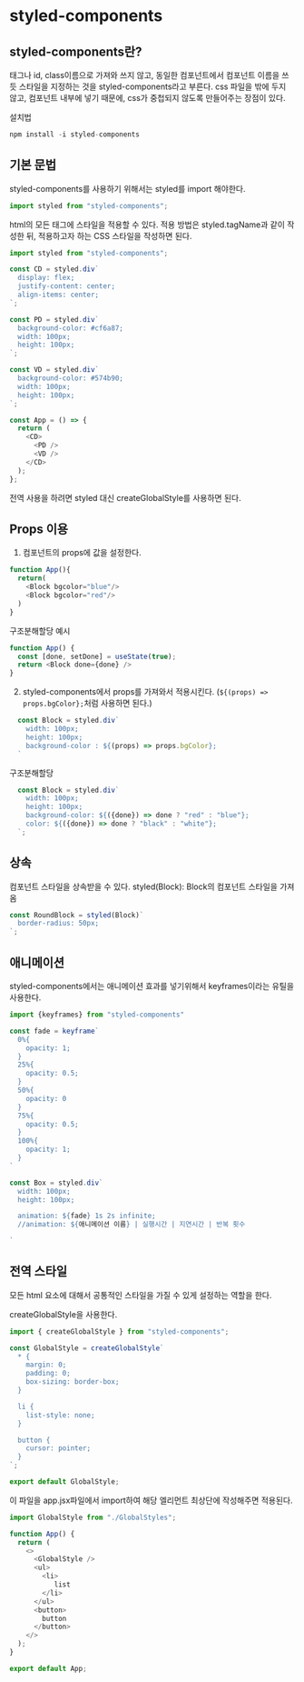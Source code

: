 # styled-components

## styled-components란?

태그나 id, class이름으로 가져와 쓰지 않고, 동일한 컴포넌트에서 컴포넌트 이름을 쓰듯 스타일을 지정하는 것을 styled-components라고 부른다.
css 파일을 밖에 두지 않고, 컴포넌트 내부에 넣기 때문에, css가 중첩되지 않도록 만들어주는 장점이 있다.

설치법

```javascript
npm install -i styled-components
```

## 기본 문법

styled-components를 사용하기 위해서는 styled를 import 해야한다.

```javascript
import styled from "styled-components";
```

html의 모든 태그에 스타일을 적용할 수 있다.
적용 방법은 styled.tagName과 같이 작성한 뒤, 적용하고자 하는 CSS 스타일을 작성하면 된다.

```javascript
import styled from "styled-components";

const CD = styled.div`
  display: flex;
  justify-content: center;
  align-items: center;
`;

const PD = styled.div`
  background-color: #cf6a87;
  width: 100px;
  height: 100px;
`;

const VD = styled.div`
  background-color: #574b90;
  width: 100px;
  height: 100px;
`;

const App = () => {
  return (
    <CD>
      <PD />
      <VD />
    </CD>
  );
};
```

전역 사용을 하려면 styled 대신 createGlobalStyle를 사용하면 된다.

## Props 이용

1. 컴포넌트의 props에 값을 설정한다.

```javascript
function App(){
  return(
    <Block bgcolor="blue"/>
    <Block bgcolor="red"/>
  )
}
```

구조분해할당 예시

```js
function App() {
  const [done, setDone] = useState(true);
  return <Block done={done} />
}
```

2. styled-components에서 props를 가져와서 적용시킨다.
(`${(props) => props.bgColor};`처럼 사용하면 된다.)

```js
  const Block = styled.div`
    width: 100px;
    height: 100px;
    background-color : ${(props) => props.bgColor};
  `
```

구조분해할당

```javascript
  const Block = styled.div`
    width: 100px;
    height: 100px;
    background-color: ${({done}) => done ? "red" : "blue"};
    color: ${({done}) => done ? "black" : "white"};
  `;
```

## 상속

컴포넌트 스타일을 상속받을 수 있다.
styled(Block): Block의 컴포넌트 스타일을 가져옴

```javascript
const RoundBlock = styled(Block)`
  border-radius: 50px;
`;
```

## 애니메이션

styled-components에서는 애니메이션 효과를 넣기위해서 keyframes이라는 유틸을 사용한다.

```javascript
import {keyframes} from "styled-components"

const fade = keyframe`
  0%{
    opacity: 1;
  }
  25%{
    opacity: 0.5;
  }
  50%{
    opacity: 0
  }
  75%{
    opacity: 0.5;
  }
  100%{
    opacity: 1;
  }
`

const Box = styled.div`
  width: 100px;
  height: 100px;

  animation: ${fade} 1s 2s infinite;
  //animation: ${애니메이션 이름} | 실행시간 | 지연시간 | 반복 횟수

`
```

## 전역 스타일

모든 html 요소에 대해서 공통적인 스타일을 가질 수 있게 설정하는 역할을 한다.

createGlobalStyle을 사용한다.

```js
import { createGlobalStyle } from "styled-components";

const GlobalStyle = createGlobalStyle`
  * {
    margin: 0;
    padding: 0;
    box-sizing: border-box;
  }

  li {
    list-style: none;
  }

  button {
    cursor: pointer;
  }
`;

export default GlobalStyle;

```

이 파일을 app.jsx파일에서 import하여 해당 엘리먼트 최상단에 작성해주면 적용된다.

```js
import GlobalStyle from "./GlobalStyles";

function App() {
  return (
    <>
      <GlobalStyle />
      <ul>
        <li>
           list
        </li>
      </ul>
      <button>
        button
      </button>
    </>
  );
}

export default App;
```
